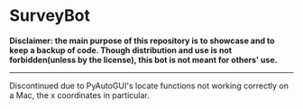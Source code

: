 # SurveyBot

**Disclaimer: the main purpose of this repository is to showcase and to keep a backup of code. Though distribution and use is not forbidden(unless by the license), this bot is not meant for others' use.**

-----------------------------------------------------------------------------------------------------------------------------------------------------------------------------

Discontinued due to PyAutoGUI's locate functions not working correctly on a Mac, the x coordinates in particular.
